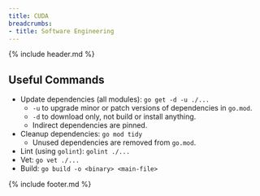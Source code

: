 ```yaml
---
title: CUDA
breadcrumbs:
- title: Software Engineering
---
```

{% include header.md %}

## Useful Commands

- Update dependencies (all modules): `go get -d -u ./...`
    - `-u` to upgrade minor or patch versions of dependencies in `go.mod`.
    - `-d` to download only, not build or install anything.
    - Indirect dependencies are pinned.
- Cleanup dependencies: `go mod tidy`
    - Unused dependencies are removed from `go.mod`.
- Lint (using `golint`): `golint ./...`
- Vet: `go vet ./...`
- Build: `go build -o <binary> <main-file>`

{% include footer.md %}

